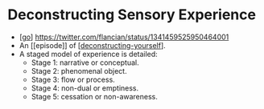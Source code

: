 # Deconstructing Sensory Experience

- [[go]] https://twitter.com/flancian/status/1341459525950464001
- An [[episode]] of [[deconstructing-yourself]].
- A staged model of experience is detailed:
  - Stage 1: narrative or conceptual.
  - Stage 2: phenomenal object.
  - Stage 3: flow or process.
  - Stage 4: non-dual or emptiness.
  - Stage 5: cessation or non-awareness.


[//begin]: # "Autogenerated link references for markdown compatibility"
[go]: go "Go"
[deconstructing-yourself]: deconstructing-yourself "Deconstructing Yourself"
[//end]: # "Autogenerated link references"